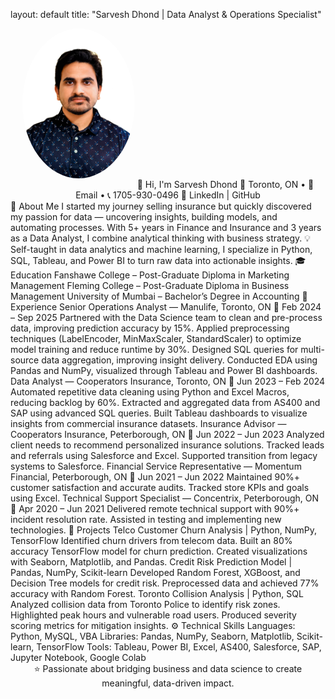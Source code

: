 layout: default
title: "Sarvesh Dhond | Data Analyst & Operations Specialist"
<div align="center"> <img src="profile.jpg" alt="Sarvesh Dhond" width="180" style="border-radius:50%; margin-bottom:15px;">
👋 Hi, I'm Sarvesh Dhond
📍 Toronto, ON • 📧 Email • 📞 1705-930-0496
🔗 LinkedIn | GitHub
</div>
🧩 About Me
I started my journey selling insurance but quickly discovered my passion for data — uncovering insights, building models, and automating processes.
With 5+ years in Finance and Insurance and 3 years as a Data Analyst, I combine analytical thinking with business strategy.
💡 Self-taught in data analytics and machine learning, I specialize in Python, SQL, Tableau, and Power BI to turn raw data into actionable insights.
🎓 Education
Fanshawe College – Post-Graduate Diploma in Marketing Management
Fleming College – Post-Graduate Diploma in Business Management
University of Mumbai – Bachelor’s Degree in Accounting
💼 Experience
Senior Operations Analyst — Manulife, Toronto, ON
📅 Feb 2024 – Sep 2025
Partnered with the Data Science team to clean and pre-process data, improving prediction accuracy by 15%.
Applied preprocessing techniques (LabelEncoder, MinMaxScaler, StandardScaler) to optimize model training and reduce runtime by 30%.
Designed SQL queries for multi-source data aggregation, improving insight delivery.
Conducted EDA using Pandas and NumPy, visualized through Tableau and Power BI dashboards.
Data Analyst — Cooperators Insurance, Toronto, ON
📅 Jun 2023 – Feb 2024
Automated repetitive data cleaning using Python and Excel Macros, reducing backlog by 60%.
Extracted and aggregated data from AS400 and SAP using advanced SQL queries.
Built Tableau dashboards to visualize insights from commercial insurance datasets.
Insurance Advisor — Cooperators Insurance, Peterborough, ON
📅 Jun 2022 – Jun 2023
Analyzed client needs to recommend personalized insurance solutions.
Tracked leads and referrals using Salesforce and Excel.
Supported transition from legacy systems to Salesforce.
Financial Service Representative — Momentum Financial, Peterborough, ON
📅 Jun 2021 – Jun 2022
Maintained 90%+ customer satisfaction and accurate audits.
Tracked store KPIs and goals using Excel.
Technical Support Specialist — Concentrix, Peterborough, ON
📅 Apr 2020 – Jun 2021
Delivered remote technical support with 90%+ incident resolution rate.
Assisted in testing and implementing new technologies.
🧠 Projects
Telco Customer Churn Analysis | Python, NumPy, TensorFlow
Identified churn drivers from telecom data.
Built an 80% accuracy TensorFlow model for churn prediction.
Created visualizations with Seaborn, Matplotlib, and Pandas.
Credit Risk Prediction Model | Pandas, NumPy, Scikit-learn
Developed Random Forest, XGBoost, and Decision Tree models for credit risk.
Preprocessed data and achieved 77% accuracy with Random Forest.
Toronto Collision Analysis | Python, SQL
Analyzed collision data from Toronto Police to identify risk zones.
Highlighted peak hours and vulnerable road users.
Produced severity scoring metrics for mitigation insights.
⚙️ Technical Skills
Languages: Python, MySQL, VBA
Libraries: Pandas, NumPy, Seaborn, Matplotlib, Scikit-learn, TensorFlow
Tools: Tableau, Power BI, Excel, AS400, Salesforce, SAP, Jupyter Notebook, Google Colab
<div align="center">
⭐ Passionate about bridging business and data science to create meaningful, data-driven impact.
</div>
